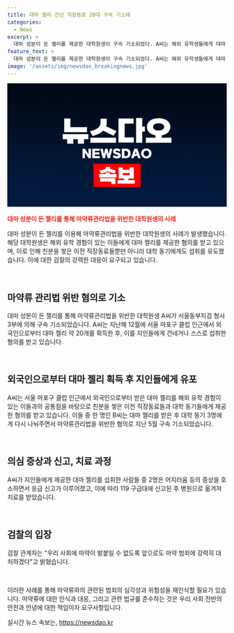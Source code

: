 ```yaml
---
title: 대마 젤리 건넌 직장동료 20대 구속 기소돼
categories:
  - News
excerpt: >
  대마 성분이 든 젤리를 제공한 대학원생이 구속 기소되었다. A씨는 해외 유학생들에게 대마 젤리를 제공한 혐의로 조사를 받았으며, 이 중 일부는 지인들에게 전달된 것으로 밝혀졌다. 이에 관련된 B씨는 대마 젤리를 동기들에게 전달한 혐의로 구속 기소된 바 있다. 젤리를 섭취한 사람들 중 2명은 어지러움을 호소해 치료를 받았다. 이에 검찰은 마약 범죄에 강력히 대처하겠다는 입장을 밝혔다.
feature_text: >
  대마 성분이 든 젤리를 제공한 대학원생이 구속 기소되었다. A씨는 해외 유학생들에게 대마 젤리를 제공한 혐의로 조사를 받았으며, 이 중 일부는 지인들에게 전달된 것으로 밝혀졌다. 이에 관련된 B씨는 대마 젤리를 동기들에게 전달한 혐의로 구속 기소된 바 있다. 젤리를 섭취한 사람들 중 2명은 어지러움을 호소해 치료를 받았다. 이에 검찰은 마약 범죄에 강력히 대처하겠다는 입장을 밝혔다.
image: '/assets/img/newsdao_breakingnews.jpg'
---
```


<p><img src="/assets/img/newsdao_breakingnews.jpg" alt="koreaapp 속보" /></p>

<p><b><span style="color: #ee2323;">대마 성분이 든 젤리를 통해 마약류관리법을 위반한 대학원생의 사례</span></b></p>

<p>대마 성분이 든 젤리를 이용해 마약류관리법을 위반한 대학원생의 사례가 발생했습니다. 해당 대학원생은 해외 유학 경험이 있는 이들에게 대마 젤리를 제공한 혐의를 받고 있으며, 이로 인해 친분을 쌓은 이전 직장동료들뿐만 아니라 대학 동기에게도 섭취를 유도했습니다. 이에 대한 검찰의 강력한 대응이 요구되고 있습니다.</p>

<p data-ke-size="size16">&nbsp;</p>

<h2 data-ke-size="size26">마약류 관리법 위반 혐의로 기소</h2>

<p>대마 성분이 든 젤리를 통해 마약류관리법을 위반한 대학원생 A씨가 서울동부지검 형사3부에 의해 구속 기소되었습니다. A씨는 지난해 12월에 서울 마포구 클럽 인근에서 외국인으로부터 대마 젤리 약 20개를 획득한 후, 이를 지인들에게 건네거나 스스로 섭취한 혐의를 받고 있습니다.</p>

<p data-ke-size="size16">&nbsp;</p>

<h2 data-ke-size="size26">외국인으로부터 대마 젤리 획득 후 지인들에게 유포</h2>

<p>A씨는 서울 마포구 클럽 인근에서 외국인으로부터 받은 대마 젤리를 해외 유학 경험이 있는 이들과의 공통점을 바탕으로 친분을 쌓은 이전 직장동료들과 대학 동기들에게 제공한 혐의를 받고 있습니다. 이들 중 한 명인 B씨는 대마 젤리를 받은 후 대학 동기 3명에게 다시 나눠주면서 마약류관리법을 위반한 혐의로 지난 5월 구속 기소되었습니다. </p>

<p data-ke-size="size16">&nbsp;</p>

<h2 data-ke-size="size26">의심 증상과 신고, 치료 과정</h2>

<p>A씨가 지인들에게 제공한 대마 젤리를 섭취한 사람들 중 2명은 어지러움 등의 증상을 호소하면서 응급 신고가 이루어졌고, 이에 따라 119 구급대에 신고된 후 병원으로 옮겨져 치료를 받았습니다.</p>

<p data-ke-size="size16">&nbsp;</p>

<h2 data-ke-size="size26">검찰의 입장</h2>

<p>검찰 관계자는 "우리 사회에 마약이 발붙일 수 없도록 앞으로도 마약 범죄에 강력히 대처하겠다"고 밝혔습니다.</p>

<p data-ke-size="size16">&nbsp;</p>

<p>이러한 사례를 통해 마약류와의 관련된 범죄의 심각성과 위험성을 재인식할 필요가 있습니다. 마약류에 대한 인식과 대응, 그리고 관련 법규를 준수하는 것은 우리 사회 전반의 안전과 안녕에 대한 책임이자 요구사항입니다.</p>
실시간 뉴스 속보는, <a href="https://newsdao.kr" rel="dofollow">https://newsdao.kr</a>


